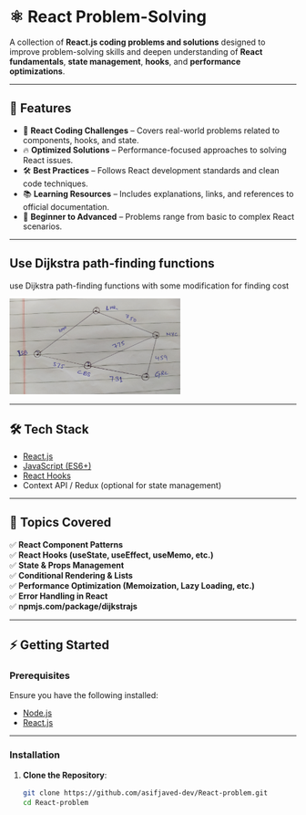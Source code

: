 # ⚛️ React Problem-Solving  

A collection of **React.js coding problems and solutions** designed to improve problem-solving skills and deepen understanding of **React fundamentals**, **state management**, **hooks**, and **performance optimizations**.  

---

## 🌟 Features  

- 📌 **React Coding Challenges** – Covers real-world problems related to components, hooks, and state.  
- 🔥 **Optimized Solutions** – Performance-focused approaches to solving React issues.  
- 🛠 **Best Practices** – Follows React development standards and clean code techniques.  
- 📚 **Learning Resources** – Includes explanations, links, and references to official documentation.  
- 🚀 **Beginner to Advanced** – Problems range from basic to complex React scenarios.  

---
## Use Dijkstra path-finding functions

use Dijkstra path-finding functions with some modification for finding cost

<img src="https://raw.githubusercontent.com/Asifcreative/React-problem/main/IMG_20211204_124725.jpg" alt="drawing" width="300"/>

---

## 🛠️ Tech Stack  

- [React.js](https://reactjs.org/)  
- [JavaScript (ES6+)](https://developer.mozilla.org/en-US/docs/Web/JavaScript)  
- [React Hooks](https://reactjs.org/docs/hooks-intro.html)  
- Context API / Redux (optional for state management)  

---

## 📌 Topics Covered  

✅ **React Component Patterns**  
✅ **React Hooks (useState, useEffect, useMemo, etc.)**  
✅ **State & Props Management**  
✅ **Conditional Rendering & Lists**  
✅ **Performance Optimization (Memoization, Lazy Loading, etc.)**  
✅ **Error Handling in React**  
✅ **npmjs.com/package/dijkstrajs**  

---

## ⚡ Getting Started  

### **Prerequisites**  
Ensure you have the following installed:  
- [Node.js](https://nodejs.org/)  
- [React.js](https://reactjs.org/)  

---

### **Installation**  

1. **Clone the Repository**:  
   ```bash
   git clone https://github.com/asifjaved-dev/React-problem.git
   cd React-problem
